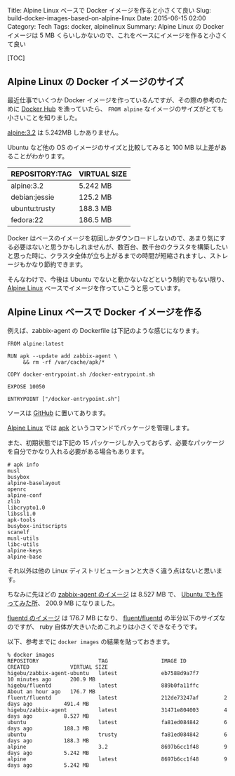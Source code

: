 Title: Alpine Linux ベースで Docker イメージを作ると小さくて良い
Slug: build-docker-images-based-on-alpine-linux
Date: 2015-06-15 02:00
Category: Tech
Tags: docker, alpinelinux
Summary: Alpine Linux の Docker イメージは 5 MB くらいしかないので、これをベースにイメージを作ると小さくて良い

[TOC]

## Alpine Linux の Docker イメージのサイズ

最近仕事でいくつか Docker イメージを作っているんですが、その際の参考のために [Docker Hub](https://hub.docker.com/) を漁っていたら、 `FROM alpine` なイメージのサイズがとても小さいことを知りました。

[alpine:3.2](https://registry.hub.docker.com/_/alpine/) は 5.242MB しかありません。

Ubuntu など他の OS のイメージのサイズと比較してみると 100 MB 以上差があることがわかります。

| REPOSITORY:TAG | VIRTUAL SIZE |
|:---------------|:-------------|
| alpine:3.2     | 5.242 MB     |
| debian:jessie  | 125.2 MB     |
| ubuntu:trusty  | 188.3 MB     |
| fedora:22      | 186.5 MB     |

Docker はベースのイメージを初回しかダウンロードしないので、あまり気にする必要はないと思うかもしれませんが、数百台、数千台のクラスタを構築したいと思った時に、クラスタ全体が立ち上がるまでの時間が短縮されますし、ストレージもかなり節約できます。

そんなわけで、今後は Ubuntu でないと動かないなどという制約でもない限り、 [Alpine Linux][1] ベースでイメージを作っていこうと思っています。

## Alpine Linux ベースで Docker イメージを作る

例えば、zabbix-agent の Dockerfile は下記のような感じになります。

```
FROM alpine:latest

RUN apk --update add zabbix-agent \
     && rm -rf /var/cache/apk/*

COPY docker-entrypoint.sh /docker-entrypoint.sh

EXPOSE 10050

ENTRYPOINT ["/docker-entrypoint.sh"]
```

ソースは [GitHub](https://github.com/higebu/docker-zabbix-agent) に置いてあります。

[Alpine Linux][1] では [apk](http://wiki.alpinelinux.org/wiki/Alpine_Linux_package_management) というコマンドでパッケージを管理します。

また、初期状態では下記の 15 パッケージしか入っておらず、必要なパッケージを自分でかなり入れる必要がある場合もあります。

```
# apk info
musl
busybox
alpine-baselayout
openrc
alpine-conf
zlib
libcrypto1.0
libssl1.0
apk-tools
busybox-initscripts
scanelf
musl-utils
libc-utils
alpine-keys
alpine-base
```

それ以外は他の Linux ディストリビューションと大きく違う点はないと思います。

ちなみに先ほどの [zabbix-agent のイメージ](https://registry.hub.docker.com/u/higebu/zabbix-agent/) は 8.527 MB で、 [Ubuntu でも作ってみた所](https://registry.hub.docker.com/u/higebu/zabbix-agent-ubuntu/)、 200.9 MB になりました。

[fluentd のイメージ](https://registry.hub.docker.com/u/higebu/fluentd/) は 176.7 MB になり、 [fluent/fluentd](https://registry.hub.docker.com/u/fluent/fluentd/) の半分以下のサイズなのですが、 ruby 自体が大きいためこれよりは小さくできなそうです。

以下、参考までに `docker images` の結果を貼っておきます。

```
% docker images
REPOSITORY                   TAG                 IMAGE ID            CREATED             VIRTUAL SIZE
higebu/zabbix-agent-ubuntu   latest              eb7588d9a7f7        10 minutes ago      200.9 MB
higebu/fluentd               latest              889b0fa11ffc        About an hour ago   176.7 MB
fluent/fluentd               latest              212de73247af        2 days ago          491.4 MB
higebu/zabbix-agent          latest              31471e804003        4 days ago          8.527 MB
ubuntu                       latest              fa81ed084842        6 days ago          188.3 MB
ubuntu                       trusty              fa81ed084842        6 days ago          188.3 MB
alpine                       3.2                 8697b6cc1f48        9 days ago          5.242 MB
alpine                       latest              8697b6cc1f48        9 days ago          5.242 MB
```

 [1]: http://alpinelinux.org/
